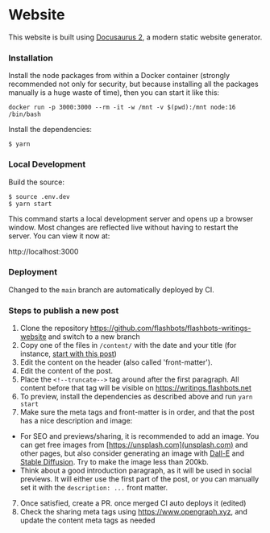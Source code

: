 # Website

This website is built using [Docusaurus 2](https://docusaurus.io/), a modern static website generator.


### Installation

Install the node packages from within a Docker container (strongly recommended not only for security, but because installing all the packages manually is a huge waste of time), then you can start it like this:

```
docker run -p 3000:3000 --rm -it -w /mnt -v $(pwd):/mnt node:16 /bin/bash
```

Install the dependencies:

```
$ yarn
```

### Local Development

Build the source:

```
$ source .env.dev
$ yarn start
```

This command starts a local development server and opens up a browser window. Most changes are reflected live without having to restart the server. You can view it now at:

http://localhost:3000

### Deployment

Changed to the `main` branch are automatically deployed by CI.

### Steps to publish a new post

1. Clone the repository https://github.com/flashbots/flashbots-writings-website and switch to a new branch
2. Copy one of the files in `/content/` with the date and your title (for instance, [start with this post](https://raw.githubusercontent.com/flashbots/flashbots-writings-website/main/content/2022-06-07-why-run-mevboost.mdx))
3. Edit the content on the header (also called 'front-matter').
4. Edit the content of the post.
5. Place the `<!--truncate-->` tag around after the first paragraph. All content before that tag will be visible on https://writings.flashbots.net
6. To preview, install the dependencies as described above and run `yarn start`
7. Make sure the meta tags and front-matter is in order, and that the post has a nice description and image:
  * For SEO and previews/sharing, it is recommended to add an image. You can get free images from [https://unsplash.com](unsplash.com) and other pages, but also consider generating an image with [Dall-E](https://labs.openai.com/) and [Stable Diffusion](https://beta.dreamstudio.ai/dream). Try to make the image less than 200kb.
  * Think about a good introduction paragraph, as it will be used in social previews. It will either use the first part of the post, or you can manually set it with the `description: ...` front matter.
7. Once satisfied, create a PR. once merged CI auto deploys it (edited)
8. Check the sharing meta tags using https://www.opengraph.xyz, and update the content meta tags as needed